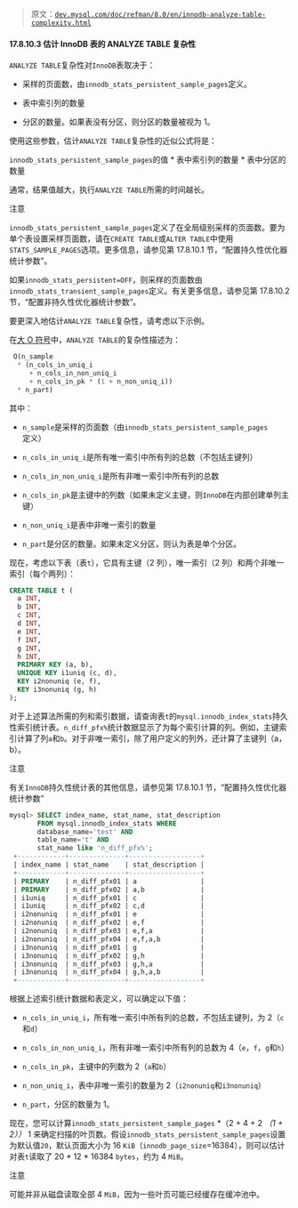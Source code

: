 > 原文：[`dev.mysql.com/doc/refman/8.0/en/innodb-analyze-table-complexity.html`](https://dev.mysql.com/doc/refman/8.0/en/innodb-analyze-table-complexity.html)

#### 17.8.10.3 估计 InnoDB 表的 ANALYZE TABLE 复杂性

`ANALYZE TABLE`复杂性对`InnoDB`表取决于：

+   采样的页面数，由`innodb_stats_persistent_sample_pages`定义。

+   表中索引列的数量

+   分区的数量。如果表没有分区，则分区的数量被视为 1。

使用这些参数，估计`ANALYZE TABLE`复杂性的近似公式将是：

`innodb_stats_persistent_sample_pages`的值 * 表中索引列的数量 * 表中分区的数量

通常，结果值越大，执行`ANALYZE TABLE`所需的时间越长。

注意

`innodb_stats_persistent_sample_pages`定义了在全局级别采样的页面数。要为单个表设置采样页面数，请在`CREATE TABLE`或`ALTER TABLE`中使用`STATS_SAMPLE_PAGES`选项。更多信息，请参见第 17.8.10.1 节，“配置持久性优化器统计参数”。

如果`innodb_stats_persistent=OFF`，则采样的页面数由`innodb_stats_transient_sample_pages`定义。有关更多信息，请参见第 17.8.10.2 节，“配置非持久性优化器统计参数”。

要更深入地估计`ANALYZE TABLE`复杂性，请考虑以下示例。

在[大 O 符号](http://en.wikipedia.org/wiki/Big_O_notation)中，`ANALYZE TABLE`的复杂性描述为：

```sql
 O(n_sample
  * (n_cols_in_uniq_i
     + n_cols_in_non_uniq_i
     + n_cols_in_pk * (1 + n_non_uniq_i))
  * n_part)
```

其中：

+   `n_sample`是采样的页面数（由`innodb_stats_persistent_sample_pages`定义）

+   `n_cols_in_uniq_i`是所有唯一索引中所有列的总数（不包括主键列）

+   `n_cols_in_non_uniq_i`是所有非唯一索引中所有列的总数

+   `n_cols_in_pk`是主键中的列数（如果未定义主键，则`InnoDB`在内部创建单列主键）

+   `n_non_uniq_i`是表中非唯一索引的数量

+   `n_part`是分区的数量。如果未定义分区，则认为表是单个分区。

现在，考虑以下表（表`t`），它具有主键（2 列），唯一索引（2 列）和两个非唯一索引（每个两列）：

```sql
CREATE TABLE t (
  a INT,
  b INT,
  c INT,
  d INT,
  e INT,
  f INT,
  g INT,
  h INT,
  PRIMARY KEY (a, b),
  UNIQUE KEY i1uniq (c, d),
  KEY i2nonuniq (e, f),
  KEY i3nonuniq (g, h)
);
```

对于上述算法所需的列和索引数据，请查询表`t`的`mysql.innodb_index_stats`持久性索引统计表。`n_diff_pfx%`统计数据显示了为每个索引计算的列。例如，主键索引计算了列`a`和`b`。对于非唯一索引，除了用户定义的列外，还计算了主键列（a，b）。

注意

有关`InnoDB`持久性统计表的其他信息，请参见第 17.8.10.1 节，“配置持久性优化器统计参数”

```sql
mysql> SELECT index_name, stat_name, stat_description
       FROM mysql.innodb_index_stats WHERE
       database_name='test' AND
       table_name='t' AND
       stat_name like 'n_diff_pfx%';
 +------------+--------------+------------------+
 | index_name | stat_name    | stat_description |
 +------------+--------------+------------------+
 | PRIMARY    | n_diff_pfx01 | a                |
 | PRIMARY    | n_diff_pfx02 | a,b              |
 | i1uniq     | n_diff_pfx01 | c                |
 | i1uniq     | n_diff_pfx02 | c,d              |
 | i2nonuniq  | n_diff_pfx01 | e                |
 | i2nonuniq  | n_diff_pfx02 | e,f              |
 | i2nonuniq  | n_diff_pfx03 | e,f,a            |
 | i2nonuniq  | n_diff_pfx04 | e,f,a,b          |
 | i3nonuniq  | n_diff_pfx01 | g                |
 | i3nonuniq  | n_diff_pfx02 | g,h              |
 | i3nonuniq  | n_diff_pfx03 | g,h,a            |
 | i3nonuniq  | n_diff_pfx04 | g,h,a,b          |
 +------------+--------------+------------------+
```

根据上述索引统计数据和表定义，可以确定以下值：

+   `n_cols_in_uniq_i`，所有唯一索引中所有列的总数，不包括主键列，为 2（`c`和`d`）

+   `n_cols_in_non_uniq_i`，所有非唯一索引中所有列的总数为 4（`e`，`f`，`g`和`h`）

+   `n_cols_in_pk`，主键中的列数为 2（`a`和`b`）

+   `n_non_uniq_i`，表中非唯一索引的数量为 2（`i2nonuniq`和`i3nonuniq`）

+   `n_part`，分区的数量为 1。

现在，您可以计算`innodb_stats_persistent_sample_pages` *（2 + 4 + 2 *（1 + 2））* 1 来确定扫描的叶页数。假设`innodb_stats_persistent_sample_pages`设置为默认值`20`，默认页面大小为 16 `KiB`（`innodb_page_size`=16384），则可以估计对表`t`读取了 20 * 12 * 16384 `bytes`，约为 4 `MiB`。

注意

可能并非从磁盘读取全部 4 `MiB`，因为一些叶页可能已经缓存在缓冲池中。
